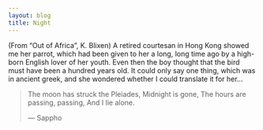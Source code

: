 ```yaml
---
layout: blog
title: Night
---
```


(From “Out of Africa”, K. Blixen)
A retired courtesan in Hong Kong showed me her parrot, which had been given to her a long, long time ago by a high-born English lover of her youth. Even then the boy thought that the bird must have been a hundred years old. It could only say one thing, which was in ancient greek, and she wondered whether I could translate it for her…

> The moon has struck the Pleiades,
> Midnight is gone,
> The hours are passing, passing,
> And I lie alone.
>
> — Sappho
